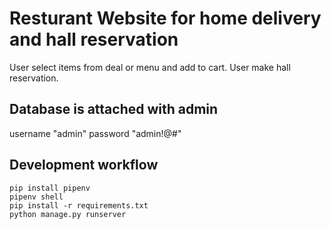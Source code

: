 # Resturant Website for home delivery and hall reservation

User select items from deal or menu and add to cart.
User make hall reservation. 

## Database is attached with admin 
username "admin"
password "admin!@#"


## Development workflow

    pip install pipenv
    pipenv shell
    pip install -r requirements.txt
    python manage.py runserver
